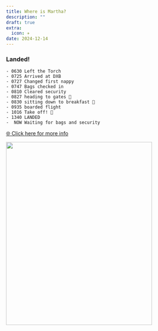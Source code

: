 ```yaml
---
title: Where is Martha?
description: ""
draft: true
extra:
  icon: ✈️
date: 2024-12-14
---
```


<div class=center>
<h3>Landed!</h3>
</h3>

```
- 0630 Left the Torch
- 0725 Arrived at DXB
- 0727 Changed first nappy
- 0747 Bags checked in
- 0810 Cleared security
- 0827 heading to gates 🚃
- 0830 sitting down to breakfast 🍳
- 0935 boarded flight
- 1016 Take off! 🛫
- 1340 LANDED
-  NOW Waiting for bags and security
```

[🌐 Click here for more info](https://g.co/kgs/84g6H2t)

<img  src="https://mxb.fyi/static/flight-screenshot.webp" width=400 height=500 style="min-height:500px">

</div>

<meta http-equiv="Cache-Control" content="no-cache, no-store, must-revalidate" />
<meta http-equiv="Pragma" content="no-cache" />
<meta http-equiv="Expires" content="0" />
